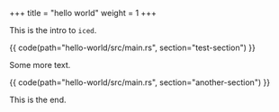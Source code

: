 +++
title = "hello world"
weight = 1
+++

This is the intro to `iced`.

{{ code(path="hello-world/src/main.rs", section="test-section") }}

Some more text.

{{ code(path="hello-world/src/main.rs", section="another-section") }}

This is the end.
